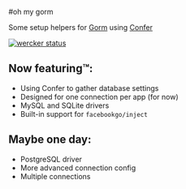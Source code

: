 #oh my gorm

Some setup helpers for [Gorm](https://github.com/jinzhu/gorm) using [Confer](https://github.com/jacobstr/confer)

[![wercker status](https://app.wercker.com/status/f6e8411f910bebbf61daec4e5234db19/m "wercker status")](https://app.wercker.com/project/bykey/f6e8411f910bebbf61daec4e5234db19)

## Now featuring™:

- Using Confer to gather database settings
- Designed for one connection per app (for now)
- MySQL and SQLite drivers
- Built-in support for `facebookgo/inject`

## Maybe one day:

- PostgreSQL driver
- More advanced connection config
- Multiple connections
